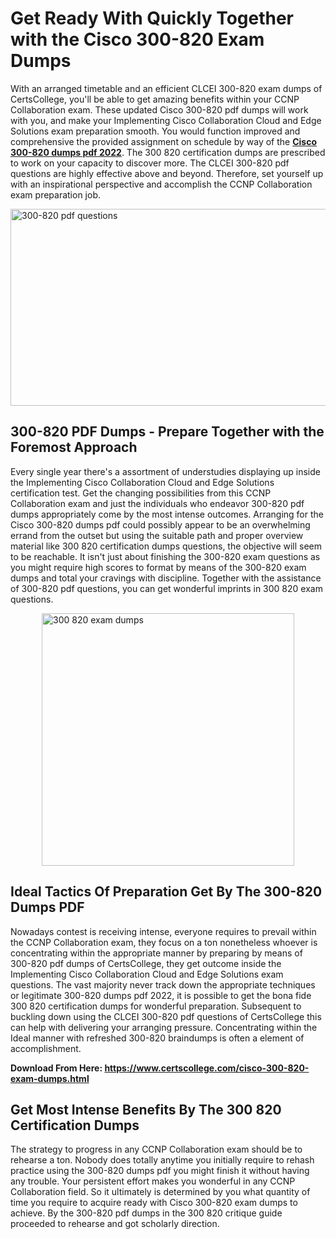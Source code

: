 <h1><strong>Get Ready With Quickly Together with the Cisco 300-820 Exam Dumps&nbsp;</strong></h1>
<p><span style="font-weight: 400;">With an arranged timetable and an efficient CLCEI 300-820 exam dumps of CertsCollege, you'll be able to get amazing benefits within your CCNP Collaboration  exam. These updated Cisco 300-820 pdf dumps will work with you, and make your Implementing Cisco Collaboration Cloud and Edge Solutions exam preparation smooth. You would function improved and comprehensive the provided assignment on schedule by way of the <strong><a href="https://www.certscollege.com/cisco-300-820-exam-dumps.html">Cisco 300-820 dumps pdf 2022</a></strong>. The 300 820 certification dumps are prescribed to work on your capacity to discover more. The CLCEI 300-820 pdf questions are highly effective above and beyond. Therefore, set yourself up with an inspirational perspective and accomplish the CCNP Collaboration  exam preparation job.&nbsp;</span></p>
<p><span style="font-weight: 400;"><img style="display: block; margin-left: auto; margin-right: auto;" src="https://i.ibb.co/CPDK3ps/Yellow-and-Blue-Initiative-Blog-Banner.png" alt="300-820 pdf questions" width="559" height="315" /></span></p>
<h2><strong>300-820 PDF Dumps - Prepare Together with the Foremost Approach</strong></h2>
<p><span style="font-weight: 400;">Every single year there's a assortment of understudies displaying up inside the Implementing Cisco Collaboration Cloud and Edge Solutions certification test. Get the changing possibilities from this CCNP Collaboration  exam and just the individuals who endeavor 300-820 pdf dumps appropriately come by the most intense outcomes. Arranging for the Cisco 300-820 dumps pdf could possibly appear to be an overwhelming errand from the outset but using the suitable path and proper overview material like 300 820 certification dumps questions, the objective will seem to be reachable. It isn't just about finishing the 300-820 exam questions as you might require high scores to format by means of the 300-820 exam dumps and total your cravings with discipline. Together with the assistance of 300-820 pdf questions, you can get wonderful imprints in 300 820 exam questions.</span></p>
<p><span style="font-weight: 400;"><a href="https://tinyurl.com/y7n48koa"><img style="display: block; margin-left: auto; margin-right: auto;" src="https://i.ibb.co/9tMrhdY/Teacher-Appreciation-Invitation.png" alt="300 820 exam dumps " width="404" height="404" /></a></span></p>
<h2><strong>Ideal Tactics Of Preparation Get By The 300-820 Dumps PDF</strong></h2>
<p><span style="font-weight: 400;">Nowadays contest is receiving intense, everyone requires to prevail within the CCNP Collaboration  exam, they focus on a ton nonetheless whoever is concentrating within the appropriate manner by preparing by means of 300-820 pdf dumps of CertsCollege, they get outcome inside the Implementing Cisco Collaboration Cloud and Edge Solutions exam questions. The vast majority never track down the appropriate techniques or legitimate 300-820 dumps pdf 2022, it is possible to get the bona fide 300 820 certification dumps for wonderful preparation. Subsequent to buckling down using the CLCEI 300-820 pdf questions of CertsCollege this can help with delivering your arranging pressure. Concentrating within the Ideal manner with refreshed 300-820 braindumps is often a element of accomplishment.</span></p>
<p><span style="font-weight: 400;"><strong>Download From Here: <a href="https://www.certscollege.com/cisco-300-820-exam-dumps.html">https://www.certscollege.com/cisco-300-820-exam-dumps.html</a></strong></span></p>
<h2><strong>Get Most Intense Benefits By The 300 820 Certification Dumps</strong></h2>
<p><span style="font-weight: 400;">The strategy to progress in any CCNP Collaboration  exam should be to rehearse a ton. Nobody does totally anytime you initially require to rehash practice using the 300-820 dumps pdf you might finish it without having any trouble. Your persistent effort makes you wonderful in any CCNP Collaboration  field. So it ultimately is determined by you what quantity of time you require to acquire ready with Cisco 300-820 exam dumps to achieve. By the 300-820 pdf dumps in the 300 820 critique guide proceeded to rehearse and got scholarly direction.</span></p>
